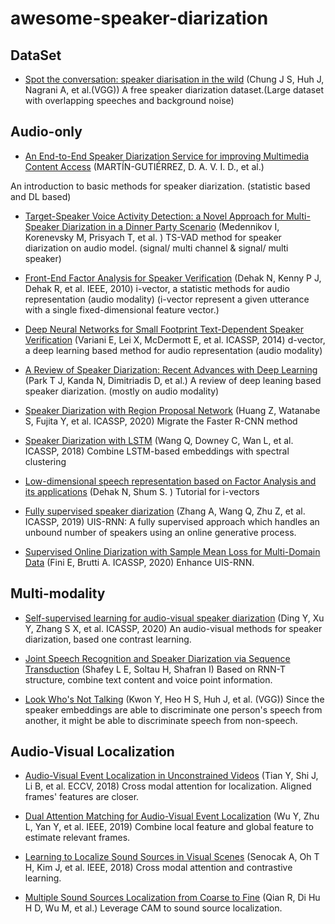 # awesome-speaker-diarization
## DataSet
- [Spot the conversation: speaker diarisation in the wild](https://arxiv.org/abs/2007.01216) (Chung J S, Huh J, Nagrani A, et al.(VGG))
A free speaker diarization dataset.(Large dataset with overlapping speeches and background noise)
## Audio-only
- [An End-to-End Speaker Diarization Service for improving Multimedia Content Access](https://nem-initiative.org/wp-content/uploads/2020/07/1-4-an_end_to_end_speaker_diarization_service_for_improving_multimedia_content_access.pdf) (MARTÍN-GUTIÉRREZ, D. A. V. I. D., et al.)

An introduction to basic methods for speaker diarization. (statistic based and DL based)

- [Target-Speaker Voice Activity Detection: a Novel Approach for Multi-Speaker Diarization in a Dinner Party Scenario](https://arxiv.org/abs/2005.07272) (Medennikov I, Korenevsky M, Prisyach T, et al. )
TS-VAD method for speaker diarization on audio model. (signal/ multi channel & signal/ multi speaker)

- [Front-End Factor Analysis for Speaker Verification](https://ieeexplore.ieee.org/abstract/document/5545402/) (Dehak N, Kenny P J, Dehak R, et al. IEEE, 2010)
i-vector, a statistic methods for audio representation (audio modality) (i-vector represent a given utterance with a single fixed-dimensional feature vector.)

- [Deep Neural Networks for Small Footprint Text-Dependent Speaker Verification](https://ieeexplore.ieee.org/abstract/document/6854363) (Variani E, Lei X, McDermott E, et al. ICASSP, 2014)
d-vector, a deep learning based method for audio representation (audio modality)

- [A Review of Speaker Diarization: Recent Advances with Deep Learning](https://arxiv.org/abs/2101.09624) (Park T J, Kanda N, Dimitriadis D, et al.)
A review of deep leaning based speaker diarization. (mostly on audio modality)

- [Speaker Diarization with Region Proposal Network](https://arxiv.org/abs/2002.06220) (Huang Z, Watanabe S, Fujita Y, et al. ICASSP, 2020)
Migrate the Faster R-CNN method


- [Speaker Diarization with LSTM](https://arxiv.org/abs/1710.10468) (Wang Q, Downey C, Wan L, et al. ICASSP, 2018) 
Combine LSTM-based embeddings with spectral clustering


- [Low-dimensional speech representation based on Factor Analysis and its applications](http://people.csail.mit.edu/sshum/talks/ivector_tutorial_interspeech_27Aug2011.pdf) (Dehak N, Shum S. )
Tutorial for i-vectors


- [Fully supervised speaker diarization](https://ieeexplore.ieee.org/abstract/document/8683892) (Zhang A, Wang Q, Zhu Z, et al. ICASSP, 2019)
UIS-RNN: A fully supervised approach which handles an unbound number of speakers using an online generative process.

- [Supervised Online Diarization with Sample Mean Loss for Multi-Domain Data](https://ieeexplore.ieee.org/abstract/document/9053477) (Fini E, Brutti A. ICASSP, 2020)
Enhance UIS-RNN.




## Multi-modality
- [Self-supervised learning for audio-visual speaker diarization](https://ieeexplore.ieee.org/abstract/document/9054376) (Ding Y, Xu Y, Zhang S X, et al. ICASSP, 2020)
An audio-visual methods for speaker diarization, based one contrast learning.

- [Joint Speech Recognition and Speaker Diarization via Sequence Transduction](https://arxiv.org/abs/1907.05337) (Shafey L E, Soltau H, Shafran I)
Based on RNN-T structure, combine text content and voice point information.

- [Look Who's Not Talking](https://arxiv.org/abs/2011.14885) (Kwon Y, Heo H S, Huh J, et al. (VGG))
Since the speaker embeddings are able to discriminate one person's speech from another, it might be able to discriminate speech from non-speech.


 ## Audio-Visual Localization
 - [Audio-Visual Event Localization in Unconstrained Videos](https://openaccess.thecvf.com/content_ECCV_2018/html/Yapeng_Tian_Audio-Visual_Event_Localization_ECCV_2018_paper.html) (Tian Y, Shi J, Li B, et al. ECCV, 2018)
 Cross modal attention for localization. Aligned frames' features are closer.
 
 - [Dual Attention Matching for Audio-Visual Event Localization](https://openaccess.thecvf.com/content_ICCV_2019/html/Wu_Dual_Attention_Matching_for_Audio-Visual_Event_Localization_ICCV_2019_paper.html) (Wu Y, Zhu L, Yan Y, et al. IEEE, 2019)
 Combine local feature and global feature to estimate relevant frames.
 
 - [Learning to Localize Sound Sources in Visual Scenes](https://openaccess.thecvf.com/content_cvpr_2018/html/Senocak_Learning_to_Localize_CVPR_2018_paper.html) (Senocak A, Oh T H, Kim J, et al. IEEE, 2018)
Cross modal attention and contrastive learning. 

- [Multiple Sound Sources Localization from Coarse to Fine](https://link.springer.com/content/pdf/10.1007/978-3-030-58565-5_18.pdf) (Qian R, Di Hu H D, Wu M, et al.) 
Leverage CAM to sound source localization.
 
